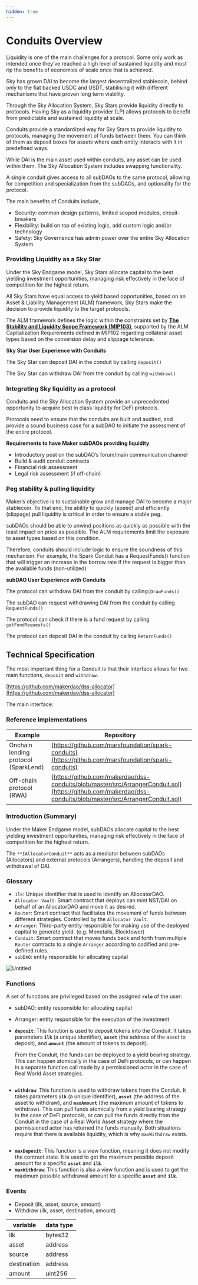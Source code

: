 ```yaml
---
hidden: true
---
```


# Conduits Overview

Liquidity is one of the main challenges for a protocol. Some only work as intended once they’ve reached a high level of sustained liquidity and most rip the benefits of economies of scale once that is achieved.

Sky has grown DAI to become the largest decentralized stablecoin, behind only to the fiat backed USDC and USDT, stabilising it with different mechanisms that have proven long term viability.

Through the Sky Allocation System, Sky Stars provide liquidity directly to protocols. Having Sky as a liquidity provider (LP) allows protocols to benefit from predictable and sustained liquidity at scale.

Conduits provide a standardized way for Sky Stars to provide liquidity to protocols, managing the movement of funds between them. You can think of them as deposit boxes for assets where each entity interacts with it in predefined ways.

While DAI is the main asset used within conduits, any asset can be used within them. The Sky Allocation System includes swapping functionality.

A single conduit gives access to all subDAOs to the same protocol, allowing for competition and specialization from the subDAOs, and optionality for the protocol.

The main benefits of Conduits include,

* Security: common design patterns, limited scoped modules, circuit-breakers
* Flexibility: build on top of existing logic, add custom logic and/or technology
* Safety: Sky Governance has admin power over the entire Sky Allocation System

### **Providing Liquidity as a Sky Star**

Under the Sky Endgame model, Sky Stars allocate capital to the best yielding investment opportunities, managing risk effectively in the face of competition for the highest return.

All Sky Stars have equal access to yield based opportunities, based on an Asset & Liability Management (ALM) framework, Sky Stars make the decision to provide liquidity to the target protocols.

The ALM framework defines the logic within the constraints set by [**The Stability and Liquidity Scope Framework (MIP103)**](https://forum.makerdao.com/t/mip103-the-stability-and-liquidity-scope-framework/19675), supported by the ALM Capitalization Requirements defined in MIP102 regarding collateral asset types based on the conversion delay and slippage tolerance.

**Sky Star User Experience with Conduits**

The Sky Star can deposit DAI in the conduit by calling `deposit()`

The Sky Star can withdraw DAI from the conduit by calling `withdraw()`

### **Integrating Sky liquidity as a protocol**

Conduits and the Sky Allocation System provide an unprecedented opportunity to acquire best in class liquidity for DeFi protocols.

Protocols need to ensure that the conduits are built and audited, and provide a sound business case for a subDAO to initiate the assessment of the entire protocol.

**Requirements to have Maker subDAOs providing liquidity**

* Introductory post on the subDAO’s forum/main communication channel
* Build & audit conduit contracts
* Financial risk assessment
* Legal risk assessment (if off-chain)

### **Peg stability & pulling liquidity**

Maker’s objective is to sustainable grow and manage DAI to become a major stablecoin. To that end, the ability to quickly (speed) and efficiently (slippage) pull liquidity is critical in order to ensure a stable peg.

subDAOs should be able to unwind positions as quickly as possible with the least impact on price as possible. The ALM requirements limit the exposure to asset types based on this condition.

Therefore, conduits should include logic to ensure the soundness of this mechanism. For example, the Spark Conduit has a RequestFunds() function that will trigger an increase in the borrow rate if the request is bigger than the available funds (non-utilized)

**subDAO User Experience with Conduits**

The protocol can withdraw DAI from the conduit by calling`(DrawFunds()`

The subDAO can request withdrawing DAI from the conduit by calling `RequestFunds()`

The protocol can check if there is a fund request by calling `getFundRequests()`

The protocol can deposit DAI in the conduit by calling `ReturnFunds()`

## Technical Specification

The most important thing for a Conduit is that their interface allows for two main functions, `deposit` and `withdraw`.

[https://github.com/makerdao/dss-allocator](https://github.com/makerdao/dss-allocator)

The main interface:

### Reference implementations

| Example                              | Repository                                                                                                                                                   |
| ------------------------------------ | ------------------------------------------------------------------------------------------------------------------------------------------------------------ |
| Onchain lending protocol (SparkLend) | [https://github.com/marsfoundation/spark-conduits](https://github.com/marsfoundation/spark-conduits)                                                         |
| Off-chain protocol (RWA)             | [https://github.com/makerdao/dss-conduits/blob/master/src/ArrangerConduit.sol](https://github.com/makerdao/dss-conduits/blob/master/src/ArrangerConduit.sol) |

### Introduction (Summary)

Under the Maker Endgame model, subDAOs allocate capital to the best yielding investment opportunities, managing risk effectively in the face of competition for the highest return.

The `**IAllocatorConduit**` acts as a mediator between subDAOs (Allocators) and external protocols (Arrangers), handling the deposit and withdrawal of DAI.

### Glossary

* `Ilk`: Unique identifier that is used to identify an AllocatorDAO.
* `Allocator Vault`: Smart contract that deploys can mint NST/DAI on behalf of an AllocatorDAO and move it as desired.
* `Router`: Smart contract that facilitates the movement of funds between different strategies. Controlled by the `Allocator Vault`.
* `Arranger`: Third-party entity responsible for making use of the deployed capital to generate yield. (e.g. Monetalis, Blocktower)
* `Conduit`: Smart contract that moves funds back and forth from multiple `Router` contracts to a single `Arranger` according to codified and pre-defined rules.
* `subDAO`: entity responsible for allocating capital

![Untitled](../.gitbook/assets/1.png)

### Functions

A set of functions are privileged based on the assigned **`role`** of the user:

* subDAO: entity responsible for allocating capital
* Arranger: entity responsible for the execution of the investment
*   **`deposit`**: This function is used to deposit tokens into the Conduit. It takes parameters **`ilk`** (a unique identifier), **`asset`** (the address of the asset to deposit), and **`amount`** (the amount of tokens to deposit).

    From the Conduit, the funds can be deployed to a yield bearing strategy. This can happen atomically in the case of DeFi protocols, or can happen in a separate function call made by a permissioned actor in the case of Real World Asset strategies.

<figure><img src="../.gitbook/assets/2.png" alt=""><figcaption></figcaption></figure>

* **`withdraw`**: This function is used to withdraw tokens from the Conduit. It takes parameters **`ilk`** (a unique identifier), **`asset`** (the address of the asset to withdraw), and **`maxAmount`** (the maximum amount of tokens to withdraw). This can pull funds atomically from a yield bearing strategy in the case of DeFi protocols, or can pull the funds directly from the Conduit in the case of a Real World Asset strategy where the permissioned actor has returned the funds manually. Both situations require that there is available liquidity, which is why `maxWithdraw` exists.

<figure><img src="../.gitbook/assets/3.png" alt=""><figcaption></figcaption></figure>

* **`maxDeposit`**: This function is a view function, meaning it does not modify the contract state. It is used to get the maximum possible deposit amount for a specific **`asset`** and **`ilk`**.
* **`maxWithdraw`**: This function is also a view function and is used to get the maximum possible withdrawal amount for a specific **`asset`** and **`ilk`**.

### Events

* Deposit (ilk, asset, source, amount)
* Withdraw (ilk, asset, destination, amount)

| variable    | data type |
| ----------- | --------- |
| ilk         | bytes32   |
| asset       | address   |
| source      | address   |
| destination | address   |
| amount      | uint256   |
